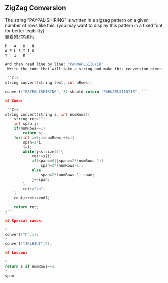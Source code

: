 
## ZigZag Conversion

 The string "PAYPALISHIRING" is written in a zigzag pattern on a given number of rows like this: (you may want to display this pattern in a fixed font for better legibility)<br>
 竖着的Z字编码

```C
P   A   H   N
A P L S I I G
Y   I   R```

And then read line by line: "PAHNAPLSIIGYIR"
 Write the code that will take a string and make this conversion given a number of rows:

```C++
string convert(string text, int nRows);

convert("PAYPALISHIRING", 3) should return "PAHNAPLSIIGYIR". ```

## Code:

```C++
string convert(string s, int numRows){
    string ret="";
    int span,j;
    if(numRows==1)
        return s;
    for(int i=0;i<numRows;++i){
        span=2*i;
        j=i;
        while(j<s.size()){
            ret+=s[j];
            if(span==0||span==2*(numRows-1))
                span=2*(numRows-1);
            else
                span=2*(numRows-1)-span;
            j+=span;
        }
        ret+="\n";
    }
    cout<<ret<<endl;

    return ret;
}```

## Special cases:

* 
convert("h",1);
* 
convert("JKLHJUI",4);

## Lesson:

* 
return s if numRows==1
* 
span
